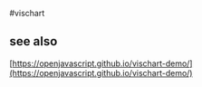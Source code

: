#vischart

## see also
 [https://openjavascript.github.io/vischart-demo/](https://openjavascript.github.io/vischart-demo/)
 
